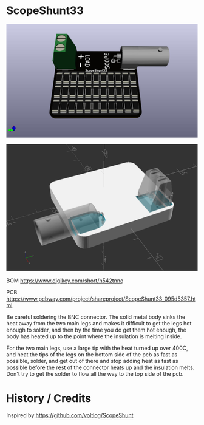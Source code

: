 # ScopeShunt33

![](pcb/ScopeShunt33.jpg)

![](enclosure/ScopeShunt33_enclosure.png)

BOM https://www.digikey.com/short/n542tnnq

PCB https://www.pcbway.com/project/shareproject/ScopeShunt33_095d5357.html

Be careful soldering the BNC connector. The solid metal body sinks the heat away from the two main legs and makes it difficult to get the legs hot enough to solder, and then by the time you do get them hot enough, the body has heated up to the point where the insulation is melting inside.

For the two main legs, use a large tip with the heat turned up over 400C, and heat the tips of the legs on the bottom side of the pcb as fast as possible, solder, and get out of there and stop adding heat as fast as possible before the rest of the connector heats up and the insulation melts. Don't try to get the solder to flow all the way to the top side of the pcb.

# History / Credits
Inspired by https://github.com/voltlog/ScopeShunt
